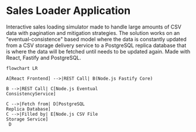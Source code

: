 # Sales Loader Application

Interactive sales loading simulator made to handle large amounts of CSV data with pagination and mitigation strategies. The solution works on an "eventual-consistence" based model where the data is constantly updated from a CSV storage delivery service to a PostgreSQL replica database that is where the data will be fetched until needs to be updated again. Made with React, Fastify and PostgreSQL.

```mermaid
flowchart LR

A[React Frontend] -->|REST Call| B(Node.js Fastify Core)

B -->|REST Call| C[Node.js Eventual 
ConsistencyService]

C -->|Fetch from| D[PostgreSQL 
Replica Database]
C -->|Filled by| E[Node.js CSV File 
Storage Service]
 D
```